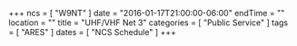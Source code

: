 +++
ncs = [ "W9NT" ]
date = "2016-01-17T21:00:00-06:00"
endTime = ""
location = ""
title = "UHF/VHF Net 3"
categories = [ "Public Service" ]
tags = [ "ARES" ]
dates = [ "NCS Schedule" ]
+++

